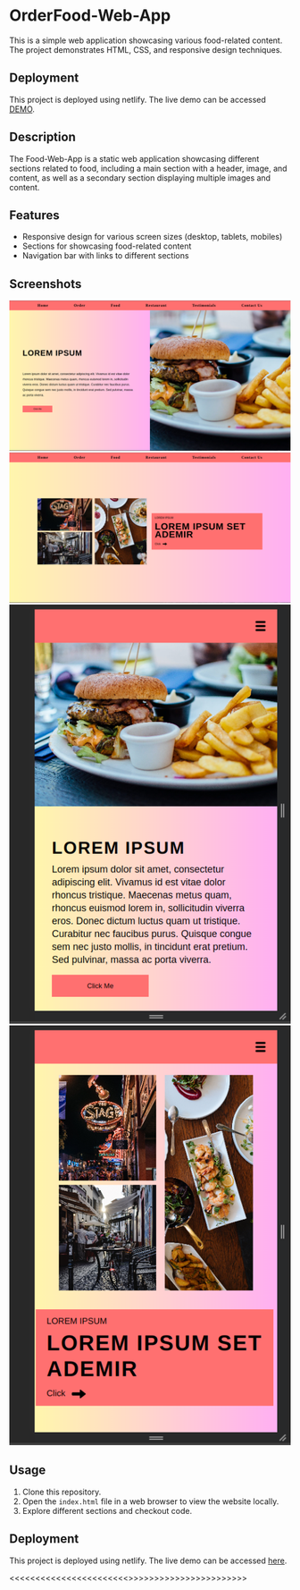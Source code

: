 # OrderFood-Web-App

This is a simple web application showcasing various food-related content. The project demonstrates HTML, CSS, and responsive design techniques.

## Deployment

This project is deployed using netlify. The live demo can be accessed [DEMO](https://orderfood-web.netlify.app/).

## Description

The Food-Web-App is a static web application showcasing different sections related to food, including a main section with a header, image, and content, as well as a secondary section displaying multiple images and content.

## Features

- Responsive design for various screen sizes (desktop, tablets, mobiles)
- Sections for showcasing food-related content
- Navigation bar with links to different sections

## Screenshots

![Main-Page](assets/screenshots/main-section.png)
![Secondary-Page](assets/screenshots/secondary-section.png)
![Responsive-main](assets/screenshots/responsive-home.png)
![Responsive-secondary](assets/screenshots/responsive-secondary.png)

## Usage

1. Clone this repository.
2. Open the `index.html` file in a web browser to view the website locally.
3. Explore different sections and checkout code.

## Deployment

This project is deployed using netlify. The live demo can be accessed [here](https://orderfood-web.netlify.app/).

<<<<<<<<<<<<<<<<<<<<<<<>>>>>>>>>>>>>>>>>>>>>>>
